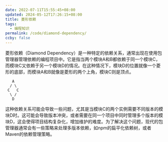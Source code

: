 ```yaml
---
date: 2022-07-11T15:55:45+08:00
updated: 2024-05-12T17:26:15+08:00
title: 菱形依赖
tags:
  - 编程知识
permalink: /code/diamond-dependency/
ccby: false
---
```

菱形依赖（Diamond Dependency）是一种特定的依赖关系，通常出现在使用包管理器管理依赖的编程项目中。它是指当两个模块A和B都依赖于同一个模块C，而模块C又依赖于另一个模块D的情况。在这种情况下，模块D的位置就像一个菱形的底部，而模块A和B就像是菱形的两个上角，模块C则是顶点。

```
   A
  / \
 C   C
  \ /
   D
```

这种依赖关系可能会导致一些问题，尤其是当模块C的两个实例需要不同版本的模块D时。这可能会导致版本冲突，或者需要在同一个项目中同时管理多个版本的模块D，这会使得项目结构复杂化，增加维护的难度。为了解决这个问题，现代的包管理器通常会有一些策略来处理多版本依赖，如npm的扁平化依赖树，或者Maven的依赖管理策略。